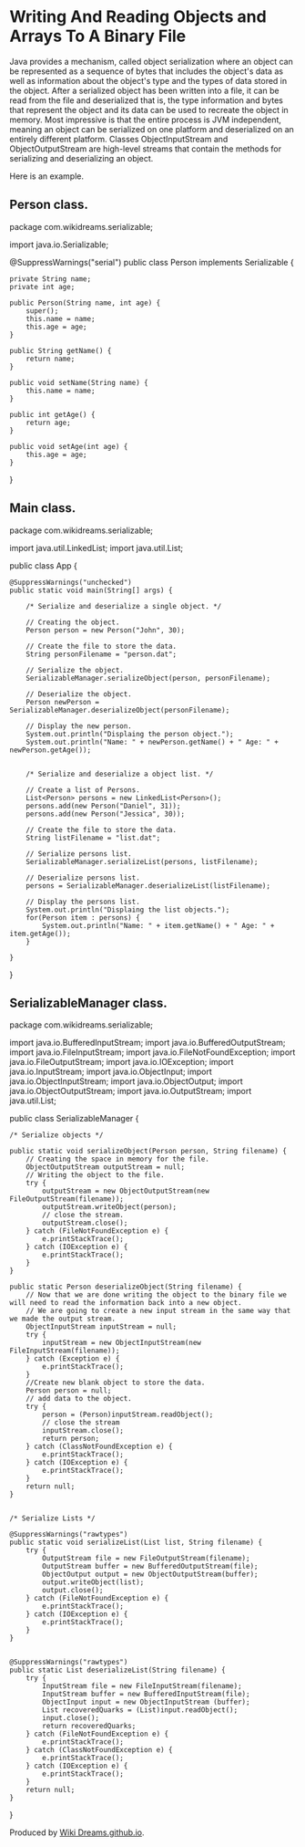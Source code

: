 # Writing And Reading Objects and Arrays To A Binary File


Java provides a mechanism, called object serialization where an object can be represented as a sequence of bytes that includes the object's data as well as information about the object's type and the types of data stored in the object.
After a serialized object has been written into a file, it can be read from the file and deserialized that is, the type information and bytes that represent the object and its data can be used to recreate the object in memory.
Most impressive is that the entire process is JVM independent, meaning an object can be serialized on one platform and deserialized on an entirely different platform.
Classes ObjectInputStream and ObjectOutputStream are high-level streams that contain the methods for serializing and deserializing an object.


Here is an example.


## Person class.


package com.wikidreams.serializable;

import java.io.Serializable;

@SuppressWarnings("serial")
public class Person implements Serializable {

	private String name;
	private int age;

	public Person(String name, int age) {
		super();
		this.name = name;
		this.age = age;
	}

	public String getName() {
		return name;
	}

	public void setName(String name) {
		this.name = name;
	}

	public int getAge() {
		return age;
	}

	public void setAge(int age) {
		this.age = age;
	}

}


## Main class.


package com.wikidreams.serializable;

import java.util.LinkedList;
import java.util.List;

public class App {

	@SuppressWarnings("unchecked")
	public static void main(String[] args) {

		/* Serialize and deserialize a single object. */

		// Creating the object.		
		Person person = new Person("John", 30);

		// Create the file to store the data.
		String personFilename = "person.dat";

		// Serialize the object.
		SerializableManager.serializeObject(person, personFilename);

		// Deserialize the object.
		Person newPerson = SerializableManager.deserializeObject(personFilename);

		// Display the new person.
		System.out.println("Displaing the person object.");
		System.out.println("Name: " + newPerson.getName() + " Age: " + newPerson.getAge());


		/* Serialize and deserialize a object list. */

		// Create a list of Persons.
		List<Person> persons = new LinkedList<Person>();
		persons.add(new Person("Daniel", 31));
		persons.add(new Person("Jessica", 30));

		// Create the file to store the data.
		String listFilename = "list.dat";

		// Serialize persons list.
		SerializableManager.serializeList(persons, listFilename);

		// Deserialize persons list.
		persons = SerializableManager.deserializeList(listFilename);

		// Display the persons list.
		System.out.println("Displaing the list objects.");
		for(Person item : persons) {
			System.out.println("Name: " + item.getName() + " Age: " + item.getAge());
		}

	}

}


## SerializableManager class.


package com.wikidreams.serializable;

import java.io.BufferedInputStream;
import java.io.BufferedOutputStream;
import java.io.FileInputStream;
import java.io.FileNotFoundException;
import java.io.FileOutputStream;
import java.io.IOException;
import java.io.InputStream;
import java.io.ObjectInput;
import java.io.ObjectInputStream;
import java.io.ObjectOutput;
import java.io.ObjectOutputStream;
import java.io.OutputStream;
import java.util.List;

public class SerializableManager {


	/* Serialize objects */

	public static void serializeObject(Person person, String filename) {
		// Creating the space in memory for the file.
		ObjectOutputStream outputStream = null;
		// Writing the object to the file.
		try {
			outputStream = new ObjectOutputStream(new FileOutputStream(filename));
			outputStream.writeObject(person);
			// close the stream.
			outputStream.close();
		} catch (FileNotFoundException e) {
			e.printStackTrace();
		} catch (IOException e) {
			e.printStackTrace();
		}
	}

	public static Person deserializeObject(String filename) {
		// Now that we are done writing the object to the binary file we will need to read the information back into a new object.
		// We are going to create a new input stream in the same way that we made the output stream.
		ObjectInputStream inputStream = null;
		try {
			inputStream = new ObjectInputStream(new FileInputStream(filename));
		} catch (Exception e) {
			e.printStackTrace();
		}
		//Create new blank object to store the data.
		Person person = null;
		// add data to the object.
		try {
			person = (Person)inputStream.readObject();
			// close the stream
			inputStream.close();
			return person;
		} catch (ClassNotFoundException e) {
			e.printStackTrace();
		} catch (IOException e) {
			e.printStackTrace();
		}
		return null;
	}


	/* Serialize Lists */

	@SuppressWarnings("rawtypes")
	public static void serializeList(List list, String filename) {
		try {
			OutputStream file = new FileOutputStream(filename);
			OutputStream buffer = new BufferedOutputStream(file);
			ObjectOutput output = new ObjectOutputStream(buffer);
			output.writeObject(list);
			output.close();
		} catch (FileNotFoundException e) {
			e.printStackTrace();
		} catch (IOException e) {
			e.printStackTrace();
		}
	}


	@SuppressWarnings("rawtypes")
	public static List deserializeList(String filename) {
		try {
			InputStream file = new FileInputStream(filename);
			InputStream buffer = new BufferedInputStream(file);
			ObjectInput input = new ObjectInputStream (buffer);
			List recoveredQuarks = (List)input.readObject();
			input.close();
			return recoveredQuarks;
		} catch (FileNotFoundException e) {
			e.printStackTrace();
		} catch (ClassNotFoundException e) {
			e.printStackTrace();
		} catch (IOException e) {
			e.printStackTrace();
		}
		return null;
	}

}


Produced by [Wiki Dreams.github.io](https://WikiDreams.github.io/).